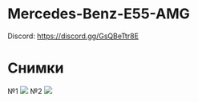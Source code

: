 # Mercedes-Benz-E55-AMG
Discord: https://discord.gg/GsQBeTtr8E

# Снимки
№1
![](https://imgur.com/yX7yr35.png)
№2
![](https://imgur.com/fch6Ifc.png)
